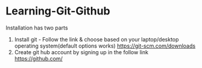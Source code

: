 # Learning-Git-Github
Installation has two parts
1. Install git - Follow the link & choose based on your laptop/desktop operating system(default options works)
   https://git-scm.com/downloads
2. Create git hub account by signing up in the follow link
   https://github.com/
